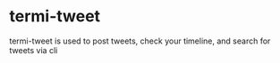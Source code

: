 # termi-tweet
termi-tweet is used to post tweets, check your timeline, and search for tweets via cli
